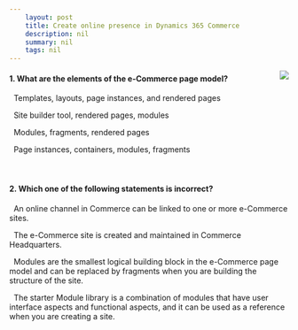 ```yaml
---
    layout: post
    title: Create online presence in Dynamics 365 Commerce  
    description: nil
    summary: nil
    tags: nil
---
```



 <a target="_blank" href="https://docs.microsoft.com/en-us/learn/modules/create-online-presence/10-check/"><i class="fas fa-external-link-alt"></i> </a>
 <img align="right" src="https://docs.microsoft.com/en-us/learn/achievements/create-online-presence-commerce.svg">
####  1. What are the elements of the e-Commerce page model?


<i class='fas fa-check-square' style='color: Dodgerblue;'></i> &nbsp;&nbsp;Templates, layouts, page instances, and rendered pages

<i class='far fa-square'></i> &nbsp;&nbsp;Site builder tool, rendered pages, modules

<i class='far fa-square'></i> &nbsp;&nbsp;Modules, fragments, rendered pages

<i class='far fa-square'></i> &nbsp;&nbsp;Page instances, containers, modules, fragments
<br />
<br />
<br />

####  2. Which one of the following statements is incorrect?


<i class='far fa-square'></i> &nbsp;&nbsp;An online channel in Commerce can be linked to one or more e-Commerce sites.

<i class='fas fa-check-square' style='color: Dodgerblue;'></i> &nbsp;&nbsp;The e-Commerce site is created and maintained in Commerce Headquarters.

<i class='far fa-square'></i> &nbsp;&nbsp;Modules are the smallest logical building block in the e-Commerce page model and can be replaced by fragments when you are building the structure of the site.

<i class='far fa-square'></i> &nbsp;&nbsp;The starter Module library is a combination of modules that have user interface aspects and functional aspects, and it can be used as a reference when you are creating a site.
<br />
<br />
<br />
